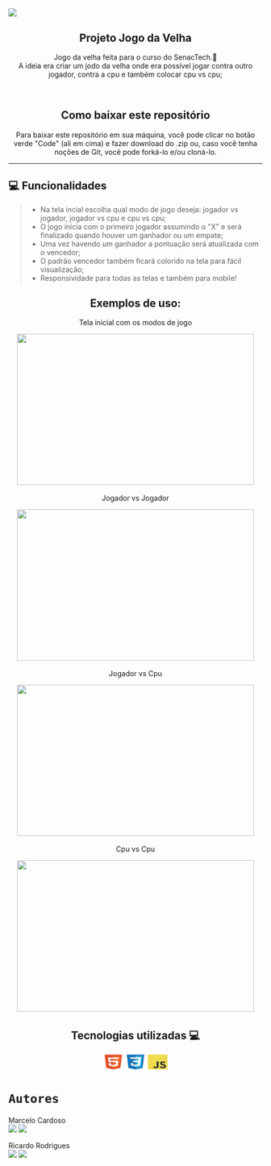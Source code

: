 
 <img width="700px" align="center" src="https://super.abril.com.br/wp-content/uploads/2018/07/jogo_da_velha_-_tic_tac_toe.png?&w=1024&crop=1" />
<h2 align="center"> Projeto Jogo da Velha</h2>
<p align="center">Jogo da velha feita para o curso do SenacTech.🌱 <br>
A ideia era criar um jodo da velha onde era possível jogar contra outro jogador, contra a cpu e também colocar cpu vs cpu; </p> <br>






<h2 align="center">Como baixar este repositório</h2>

<p align="center">Para baixar este repositório em sua máquina, você pode clicar no botão verde "Code" (ali em cima) e fazer download do .zip ou, caso você tenha noções de Git, você pode forká-lo e/ou cloná-lo.</p> 

---
## 💻 Funcionalidades

> * Na tela incial escolha qual modo de jogo deseja: jogador vs jogador, jogador vs cpu e cpu vs cpu;
> * O jogo inicia com o primeiro jogador assumindo o "X" e será finalizado quando houver um ganhador ou um empate;
> * Uma vez havendo um ganhador a pontuação será atualizada com o vencedor;
> * O padrão vencedor também ficará colorido na tela para fácil visualização;
> * Responsividade para todas as telas e também para mobile!


<h2 align="center"> Exemplos de uso: </h2>


<p align="center">Tela inicial com os modos de jogo</p>
<p align="center">
<img width= "470" height="300" src="">
</p>
<p align="center">Jogador vs Jogador</p>
<p align="center">
<img width= "470" height="300" src="">
</p>
<p align="center">Jogador vs Cpu</p>
<p align="center">
<img width= "470" height="300" src="">
</p>
<p align="center">Cpu vs Cpu</p>
<p align="center">
<img width= "470" height="300" src="">
</p>

<h2 align="center"> Tecnologias utilizadas 💻</h2>
<div align="center" style="display: inline_block">
  <img align="center" alt="HTML" height="30" width="40" src="https://raw.githubusercontent.com/devicons/devicon/master/icons/html5/html5-original.svg">
  <img align="center" alt="CSS" height="30" width="40" src="https://raw.githubusercontent.com/devicons/devicon/master/icons/css3/css3-original.svg">
  <img align="center" alt="JS" height="30" width="40" src="https://raw.githubusercontent.com/devicons/devicon/master/icons/javascript/javascript-original.svg">
</div>

# `Autores`

Marcelo Cardoso </br>
<a href="https://www.linkedin.com/in/marcelo-cardoso-0372b385/"><img src="https://img.shields.io/badge/LinkedIn-0077B5?style=for-the-badge&logo=linkedin&logoColor=white"></a> <a href="https://github.com/MarceloBiotto"><img src="https://img.shields.io/badge/GitHub-100000?style=for-the-badge&logo=github&logoColor=white"></a>

Ricardo Rodrigues </br>
<a href="https://www.linkedin.com/in/ricardo-rodrigues-7a6199284/"><img src="https://img.shields.io/badge/LinkedIn-0077B5?style=for-the-badge&logo=linkedin&logoColor=white"></a>
<a href="https://github.com/RicardoRodrigues89"><img src="https://img.shields.io/badge/GitHub-100000?style=for-the-badge&logo=github&logoColor=white"></a>



